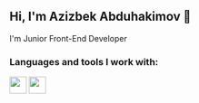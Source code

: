 ## Hi, I'm Azizbek Abduhakimov 👋
I'm Junior Front-End Developer


### Languages and tools I work with:

<code><img src="https://static.vecteezy.com/system/resources/previews/013/313/458/non_2x/html-icon-3d-rendering-illustration-vector.jpg" width="30px"/></code>
<code><img src="https://static.vecteezy.com/system/resources/previews/013/313/458/non_2x/css-icon-3d-rendering-illustration-vector.jpg" width="30px"/></code>
<!--
**byfuzayliy/byfuzayliy** is a ✨ _special_ ✨ repository because its `README.md` (this file) appears on your GitHub profile.

Here are some ideas to get you started:

- 🔭 I’m currently working on ...
- 🌱 I’m currently learning ...
- 👯 I’m looking to collaborate on ...
- 🤔 I’m looking for help with ...
- 💬 Ask me about ...
- 📫 How to reach me: ...
- 😄 Pronouns: ...
- ⚡ Fun fact: ...
-->
